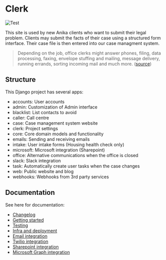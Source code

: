 # Clerk

![Test](https://github.com/AnikaLegal/clerk/workflows/Test/badge.svg?branch=develop)

This site is used by new Anika clients who want to submit their legal problem. Clients may submit the facts of their case using a structured form interface. Their case file is then entered into our case managment system.

> Depending on the job, office clerks might answer phones, filing, data processing, faxing, envelope stuffing and mailing, message delivery, running errands, sorting incoming mail and much more. ([source](https://www.snagajob.com/job-descriptions/office-clerk/))

## Structure

This Django project has several apps:

- accounts: User accounts
- admin: Customization of Admin interface
- blacklist: List contacts to avoid
- caller: Call centre
- case: Case management system website
- clerk: Project settings
- core: Core domain models and functionality
- emails: Sending and receiving emails
- intake: User intake forms (Housing health check only)
- microsoft: Microsoft integration (Sharepoint)
- office: Alternative communications when the office is closed
- slack: Slack integration
- task: Automatically create user tasks when the case changes
- web: Public website and blog
- webhooks: Webhooks from 3rd party services

## Documentation

See here for documentation:

- [Changelog](docs/changelog.md)
- [Getting started](docs/setup.md)
- [Testing](docs/tests.md)
- [Infra and deployment](docs/infra.md)
- [Email integration](docs/emails.md)
- [Twilio integration](docs/twilio.md)
- [Sharepoint integration](docs/sharepoint.md)
- [Microsoft Graph integration](docs/msgraph.md)
